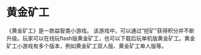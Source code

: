 # 黄金矿工

《黄金矿工》是一款益智类小游戏。
该游戏中，可以通过“挖矿”获得积分并不断升级。玩家可以在线玩flash版黄金矿工，也可以下载后玩单机版黄金矿工。黄金矿工小游戏有多个版本，例如黄金矿工双人版、黄金矿工单人版等。
